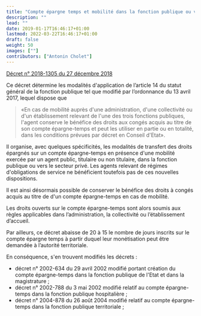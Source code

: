 ```yaml
---
title: "Compte épargne temps et mobilité dans la fonction publique ou vers le privé"
description: ""
lead: ""
date: 2019-01-17T16:46:17+01:00
lastmod: 2022-03-22T16:46:17+01:00
draft: false
weight: 50
images: [""]
contributors: ["Antonin Cholet"]
---
```


[Décret n° 2018-1305 du 27 décembre 2018](http://www.legifrance.gouv.fr/affichTexte.do;jsessionid=3E2D23DDDE791EF7F5735C3E0701FB09.tplgfr34s_2?cidTexte=JORFTEXT000037880316&dateTexte=&oldAction=rechJO&categorieLien=id&idJO=JORFCONT000037879199)

Ce décret détermine les modalités d'application de l’article 14 du statut général de la fonction publique tel que modifié par l’ordonnance du 13 avril 2017, lequel dispose que

> «En cas de mobilité auprès d'une administration, d'une collectivité ou d'un établissement relevant de l'une des trois fonctions publiques, l'agent conserve le bénéfice des droits aux congés acquis au titre de son compte épargne-temps et peut les utiliser en partie ou en totalité, dans les conditions prévues par décret en Conseil d'Etat».

Il organise, avec quelques spécificités, les modalités de transfert des droits épargnés sur un compte épargne-temps en présence d'une mobilité exercée par un agent public, titulaire ou non titulaire, dans la fonction publique ou vers le secteur privé. Les agents relevant de régimes d'obligations de service ne bénéficient toutefois pas de ces nouvelles dispositions.

Il est ainsi désormais possible de conserver le bénéfice des droits à congés acquis au titre de d'un compte épargne-temps en cas de mobilité.

Les droits ouverts sur le compte épargne-temps sont alors soumis aux règles applicables dans l’administration, la collectivité ou l’établissement d’accueil.

Par ailleurs, ce décret abaisse de 20 à 15 le nombre de jours inscrits sur le compte épargne temps à partir duquel leur monétisation peut être demandée à l’autorité territoriale.

En conséquence, s'en trouvent modifiés les décrets :

- décret n° 2002-634 du 29 avril 2002 modifié portant création du compte épargne-temps dans la fonction publique de l'Etat et dans la magistrature ;
- décret n° 2002-788 du 3 mai 2002 modifié relatif au compte épargne-temps dans la fonction publique hospitalière ;
- décret n° 2004-878 du 26 août 2004 modifié relatif au compte épargne-temps dans la fonction publique territoriale ;
